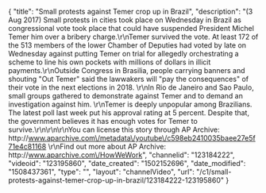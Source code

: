 {
    "title": "Small protests against Temer crop up in Brazil",
    "description": "(3 Aug 2017) Small protests in cities took place on Wednesday in Brazil as congressional vote took place that could have suspended President Michel Temer him over a bribery charge.\r\nTemer survived the vote. At least 172 of the 513 members of the lower Chamber of Deputies had voted by late on Wednesday against putting Temer on trial for allegedly orchestrating a scheme to line his own pockets with millions of dollars in illicit payments.\r\nOutside Congress in Brasilia, people carrying banners and shouting \"Out Temer\" said the lawwakers will \"pay the consequences\" of their vote in the next elections in 2018. \r\nIn Rio de Janeiro and Sao Paulo, small groups gathered to demonstrate against Temer and to demand an investigation against him. \r\nTemer is deeply unpopular among Brazilians. The latest poll last week put his approval rating at 5 percent. Despite that, the government believes it has enough votes for Temer to survive.\r\n\r\n\r\nYou can license this story through AP Archive: http:\/\/www.aparchive.com\/metadata\/youtube\/c598eb2410035baee27e5f71e4c81168 \r\nFind out more about AP Archive: http:\/\/www.aparchive.com\/HowWeWork",
    "channelid": "123184222",
    "videoid": "123195860",
    "date_created": "1502152696",
    "date_modified": "1508437361",
    "type": "",
    "layout": "channelVideo",
    "url": "\/c1\/small-protests-against-temer-crop-up-in-brazil\/123184222-123195860"
}